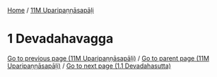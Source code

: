 
[Home](/) / [11M Uparipaṇṇāsapāḷi](../11M.md)

# 1 Devadahavagga


[Go to previous page (11M Uparipaṇṇāsapāḷi)](0.md) / [Go to parent page (11M Uparipaṇṇāsapāḷi)](0.md) / [Go to next page (1.1 Devadahasutta)](1/1.1.md)


